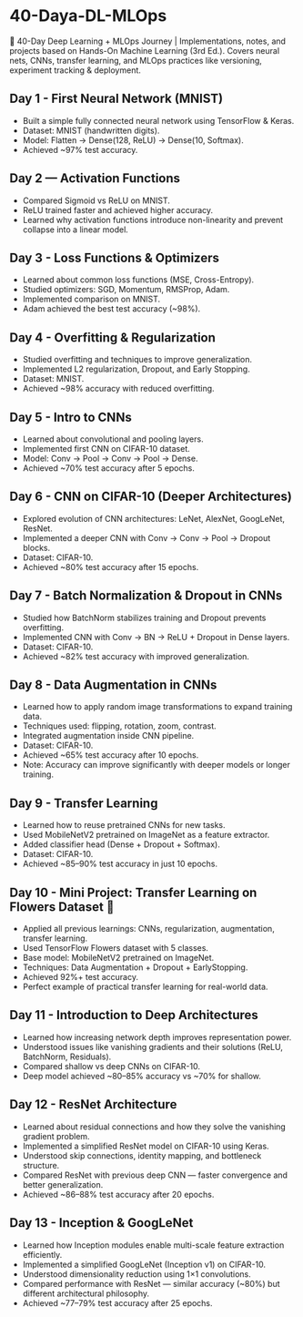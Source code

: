 # 40-Daya-DL-MLOps
🚀 40-Day Deep Learning + MLOps Journey | Implementations, notes, and projects based on Hands-On Machine Learning (3rd Ed.). Covers neural nets, CNNs, transfer learning, and MLOps practices like versioning, experiment tracking &amp; deployment.

## Day 1 - First Neural Network (MNIST)

- Built a simple fully connected neural network using TensorFlow & Keras.
- Dataset: MNIST (handwritten digits).
- Model: Flatten → Dense(128, ReLU) → Dense(10, Softmax).
- Achieved ~97% test accuracy.

## Day 2 — Activation Functions
- Compared Sigmoid vs ReLU on MNIST.
- ReLU trained faster and achieved higher accuracy.
- Learned why activation functions introduce non-linearity and prevent collapse into a linear model.

## Day 3 - Loss Functions & Optimizers
- Learned about common loss functions (MSE, Cross-Entropy).  
- Studied optimizers: SGD, Momentum, RMSProp, Adam.  
- Implemented comparison on MNIST.  
- Adam achieved the best test accuracy (~98%).  

## Day 4 - Overfitting & Regularization

- Studied overfitting and techniques to improve generalization.  
- Implemented L2 regularization, Dropout, and Early Stopping.  
- Dataset: MNIST.  
- Achieved ~98% accuracy with reduced overfitting.  

## Day 5 - Intro to CNNs

- Learned about convolutional and pooling layers.  
- Implemented first CNN on CIFAR-10 dataset.  
- Model: Conv → Pool → Conv → Pool → Dense.  
- Achieved ~70% test accuracy after 5 epochs.  

## Day 6 - CNN on CIFAR-10 (Deeper Architectures)

- Explored evolution of CNN architectures: LeNet, AlexNet, GoogLeNet, ResNet.  
- Implemented a deeper CNN with Conv → Conv → Pool → Dropout blocks.  
- Dataset: CIFAR-10.  
- Achieved ~80% test accuracy after 15 epochs.  

## Day 7 - Batch Normalization & Dropout in CNNs

- Studied how BatchNorm stabilizes training and Dropout prevents overfitting.  
- Implemented CNN with Conv → BN → ReLU + Dropout in Dense layers.  
- Dataset: CIFAR-10.  
- Achieved ~82% test accuracy with improved generalization.  

## Day 8 - Data Augmentation in CNNs

- Learned how to apply random image transformations to expand training data.  
- Techniques used: flipping, rotation, zoom, contrast.  
- Integrated augmentation inside CNN pipeline.  
- Dataset: CIFAR-10.  
- Achieved ~65% test accuracy after 10 epochs.  
- Note: Accuracy can improve significantly with deeper models or longer training.  

## Day 9 - Transfer Learning

- Learned how to reuse pretrained CNNs for new tasks.  
- Used MobileNetV2 pretrained on ImageNet as a feature extractor.  
- Added classifier head (Dense + Dropout + Softmax).  
- Dataset: CIFAR-10.  
- Achieved ~85–90% test accuracy in just 10 epochs.  

## Day 10 - Mini Project: Transfer Learning on Flowers Dataset 🌸

- Applied all previous learnings: CNNs, regularization, augmentation, transfer learning.  
- Used TensorFlow Flowers dataset with 5 classes.  
- Base model: MobileNetV2 pretrained on ImageNet.  
- Techniques: Data Augmentation + Dropout + EarlyStopping.  
- Achieved 92%+ test accuracy.  
- Perfect example of practical transfer learning for real-world data.  

## Day 11 - Introduction to Deep Architectures

- Learned how increasing network depth improves representation power.  
- Understood issues like vanishing gradients and their solutions (ReLU, BatchNorm, Residuals).  
- Compared shallow vs deep CNNs on CIFAR-10.  
- Deep model achieved ~80–85% accuracy vs ~70% for shallow.  

## Day 12 - ResNet Architecture

- Learned about residual connections and how they solve the vanishing gradient problem.  
- Implemented a simplified ResNet model on CIFAR-10 using Keras.  
- Understood skip connections, identity mapping, and bottleneck structure.  
- Compared ResNet with previous deep CNN — faster convergence and better generalization.  
- Achieved ~86–88% test accuracy after 20 epochs.  

## Day 13 - Inception & GoogLeNet

- Learned how Inception modules enable multi-scale feature extraction efficiently.  
- Implemented a simplified GoogLeNet (Inception v1) on CIFAR-10.  
- Understood dimensionality reduction using 1×1 convolutions.  
- Compared performance with ResNet — similar accuracy (~80%) but different architectural philosophy.  
- Achieved ~77–79% test accuracy after 25 epochs.  